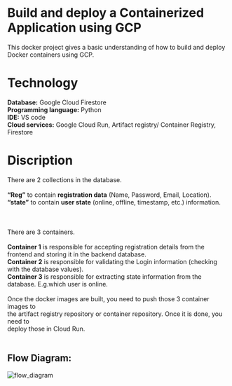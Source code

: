# Build and deploy a Containerized Application using GCP

This docker project gives a basic understanding of how to build and deploy Docker containers using GCP.<br />
# Technology<br />

**Database:** Google Cloud Firestore<br />
**Programming language:** Python<br />
**IDE:** VS code<br />
**Cloud services:** Google Cloud Run, Artifact registry/ Container Registry, Firestore<br />

# Discription

There are 2 collections in the database.<br />
<br />
**“Reg”** to  contain **registration data** (Name, Password, Email, Location).<br />
**“state”** to contain **user state** (online, offline, timestamp, etc.) information.<br />
<br />
<br />
<br />
There are 3 containers.<br />
<br />
**Container 1** is responsible for accepting registration details from the frontend and storing it in the backend database.<br />
**Container 2** is responsible for validating the Login information (checking with the database values).<br />
**Container 3** is responsible for extracting state information from the database. E.g.which user is online.<br />
<br />
Once the docker images are built, you need to push those 3 container images to  
the artifact registry repository or container repository. Once it is done, you need to  
deploy those in Cloud Run.<br />
<br />
## Flow Diagram:<br />
![flow_diagram](https://github.com/akshitpatel3189/cloudProject/assets/65401508/af9d8698-5432-4070-8025-9c696f2f50fa)
